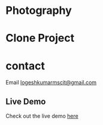 # Photography

# Clone Project

# contact
   Email [logeshkumarmscit@gmail.com](logeshkumarmscit@gmail.com)

## Live Demo

Check out the live demo [here](https://Ravananlogesh.github.io/Photography/HTML/Photography.html)

